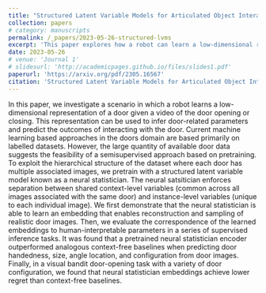 ```yaml
---
title: "Structured Latent Variable Models for Articulated Object Interaction"
collection: papers
# category: manuscripts
permalink: /_papers/2023-05-26-structured-lvms
excerpt: 'This paper explores how a robot can learn a low-dimensional representation of doors from videos of them opening or closing, enabling the inference of door-related parameters and interaction outcomes. Instead of relying solely on labeled datasets, the study employs a semi-supervised approach using the Neural Statistician, a structured latent variable model that separates shared context-level variables (common across all images of the same door) from instance-level variables (specific to each image). The model effectively generates realistic door image embeddings, which outperform context-free baselines in tasks such as predicting door parameters and optimizing actions in a visual bandit door-opening scenario, demonstrating its utility for more efficient and accurate robotic interaction.'
date: 2023-05-26
# venue: 'Journal 1'
# slidesurl: 'http://academicpages.github.io/files/slides1.pdf'
paperurl: 'https://arxiv.org/pdf/2305.16567'
citation: 'Structured Latent Variable Models for Articulated Object Interaction. Emily Liu, Michael Noseworthy, Nicholas Roy. 2023.'
---
```


In this paper, we investigate a scenario in which a robot learns a low-dimensional representation of a door given a video of the door opening or closing. This representation can be used to infer door-related parameters and predict the outcomes of interacting with the door. Current machine learning based approaches in the doors domain are based primarily on labelled datasets. However, the large quantity of available door data suggests the feasibility of a semisupervised approach based on pretraining. To exploit the hierarchical structure of the dataset where each door has multiple associated images, we pretrain with a structured latent variable model known as a neural statistician. The neural satsitician enforces separation between shared context-level variables (common across all images associated with the same door) and instance-level variables (unique to each individual image). We first demonstrate that the neural statistician is able to learn an embedding that enables reconstruction and sampling of realistic door images. Then, we evaluate the correspondence of the learned embeddings to human-interpretable parameters in a series of supervised inference tasks. It was found that a pretrained neural statistician encoder outperformed analogous context-free baselines when predicting door handedness, size, angle location, and configuration from door images. Finally, in a visual bandit door-opening task with a variety of door configuration, we found that neural statistician embeddings achieve lower regret than context-free baselines.